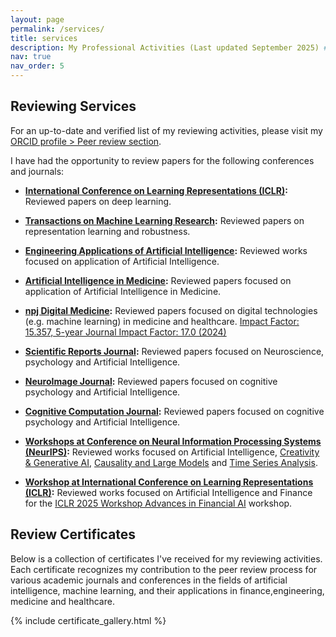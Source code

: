 ```yaml
---
layout: page
permalink: /services/
title: services
description: My Professional Activities (Last updated September 2025) #Professional activities such as teaching, reviewing, and other contributions.
nav: true
nav_order: 5
---
```


<!-- # Teaching -->

<!-- This section is for listing the courses you have taught. You can add links to materials if necessary. -->

<!-- - **Course 1:** Brief description of the course, university, and semester. -->
<!-- - **Course 2:** Brief description of the course, university, and semester. -->

## Reviewing Services

For an up-to-date and verified list of my reviewing activities, please visit my [ORCID profile > Peer review section](https://orcid.org/0000-0002-3251-8491).

I have had the opportunity to review papers for the following conferences and journals:

- **[International Conference on Learning Representations (ICLR)](https://iclr.cc/):** Reviewed papers on deep learning. <!--and robustness.-->
- **[Transactions on Machine Learning Research](https://jmlr.org/tmlr/):** Reviewed papers on representation learning and robustness.

- **[Engineering Applications of Artificial Intelligence](https://www.sciencedirect.com/journal/engineering-applications-of-artificial-intelligence):** Reviewed works focused on application of Artificial Intelligence.
- **[Artificial Intelligence in Medicine](https://www.sciencedirect.com/journal/artificial-intelligence-in-medicine):** Reviewed papers focused on application of Artificial Intelligence in Medicine.
- **[npj Digital Medicine](https://www.nature.com/npjdigitalmed/):** Reviewed papers focused on digital technologies (e.g. machine learning) in medicine and healthcare. [Impact Factor: 15.357, 5-year Journal Impact Factor: 17.0 (2024)](https://www.nature.com/npjdigitalmed/journal-impact)
- **[Scientific Reports Journal](https://www.nature.com/srep/):** Reviewed papers focused on Neuroscience, psychology and Artificial Intelligence.
- **[NeuroImage Journal](https://www.sciencedirect.com/journal/neuroimage):** Reviewed papers focused on cognitive psychology and Artificial Intelligence.
- **[Cognitive Computation Journal](https://link.springer.com/journal/12559):** Reviewed papers focused on cognitive psychology and Artificial Intelligence.

- **[Workshops at Conference on Neural Information Processing Systems (NeurIPS)](https://neurips.cc/):** Reviewed works focused on Artificial Intelligence, [Creativity & Generative AI](https://creativity-ai.github.io/), [Causality and Large Models](https://calm-workshop-2024.github.io/team/#reviewers) and [Time Series Analysis](https://neurips-time-series-workshop.github.io/).
- **[Workshop at International Conference on Learning Representations (ICLR)](https://neurips.cc/):** Reviewed works focused on Artificial Intelligence and Finance for the [ICLR 2025 Workshop Advances in Financial AI](https://sites.google.com/view/financialaiiclr25/home) workshop.

## Review Certificates

Below is a collection of certificates I've received for my reviewing activities. Each certificate recognizes my contribution to the peer review process for various academic journals and conferences in the fields of artificial intelligence, machine learning, and their applications in finance,engineering, medicine and healthcare.

{% include certificate_gallery.html %}

<!-- The certificate gallery above automatically loads all PDFs from the /assets/pdf/rev_cert directory -->

<!-- Legacy certificate links (kept for reference)
- **<a href="/home/assets/pdf/ٍEAAI_Certificate_EAAI_Recognised.pdf" style="text-decoration: underline;">Engineering Applications of Artificial Intelligence</a>**
- **<a href="/home/assets/pdf/AIIM_Reviewer_Certificate.pdf" style="text-decoration: underline;">Artificial Intelligence in Medicine</a>**
- **<a href="/home/assets/pdf/NPJDM_Reviewer_Certificate.pdf" style="text-decoration: underline;">npj Digital Medicine</a>**
- **<a href="/home/assets/pdf/NI_Reviewer_Certificate.pdf" style="text-decoration: underline;">NeuroImage</a>**
- **<a href="/home/assets/pdf/CC_Reviewer_Certificate.pdf" style="text-decoration: underline;">Springer Nature Cognitive Computation</a>**
- **<a href="/home/assets/pdf/SR_Reviewer_Certificate.pdf" style="text-decoration: underline;">Nature Scientific Reports</a>**
-->

<!-- # Other Professional Contributions -->

<!-- You can use this section to mention committee memberships or other service-related activities. -->

<!-- - **Committee 1:** Brief description of your role. -->
<!-- - **Conference Organization:** Brief description of the event and your involvement. -->
